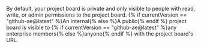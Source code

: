 By default, your project board is private and only visible to people with read, write, or admin permissions to the project board. {% if currentVersion == "github-ae@latest" %}An internal{% else %}A public{% endif %} project board is visible to {% if currentVersion == "github-ae@latest" %}any enterprise members{% else %}anyone{% endif %} with the project board's URL.

